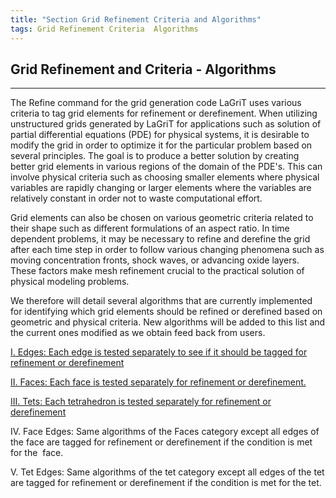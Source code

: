 ```yaml
---
title: "Section Grid Refinement Criteria and Algorithms"
tags: Grid Refinement Criteria  Algorithms 
---
```


## Grid Refinement and Criteria - Algorithms

-------------

The Refine command for the grid generation code LaGriT uses various criteria to tag grid elements for refinement or derefinement. When
  utilizing unstructured grids generated by LaGriT for applications such as solution of partial differential equations (PDE) for
  physical systems, it is desirable to modify the grid in order to optimize it for the particular problem based on several principles.
  The goal is to produce a better solution by creating better grid elements in various regions of the domain of the PDE's. This can
  involve physical criteria such as choosing smaller elements where
  physical variables are rapidly changing or larger elements where the
  variables are relatively constant in order not to waste computational effort. 

Grid elements can also be chosen on various geometric criteria related to their shape such as different
formulations of an aspect ratio. In time dependent problems, it may be necessary to refine and derefine the grid after each time step in
  order to follow various changing phenomena such as moving concentration fronts, shock waves, or advancing oxide layers. These
  factors make mesh refinement crucial to the practical solution of physical modeling problems. 

We therefore will detail several algorithms that are currently implemented for identifying which grid
  elements should be refined or derefined based on geometric and physical criteria. New algorithms will be added to this list and the
  current ones modified as we obtain feed back from users.

 
   [I. Edges: Each edge is tested separately to see if it should be
   tagged for refinement or derefinement](edges.md)
  
   [II. Faces: Each face is tested separately for refinement or
   derefinement.](refine_faces.md)
  
   [III. Tets: Each tetrahedron is tested separately for refinement
   or derefinement](refine_tets.md)
  
   IV. Face Edges: Same algorithms of the Faces category except all edges
   of the face are tagged for refinement or derefinement if the condition
   is met for the  face.
  
   V. Tet Edges: Same algorithms of the tet category except all edges
   of the tet are tagged for refinement or derefinement if the
   condition is met for the tet.

